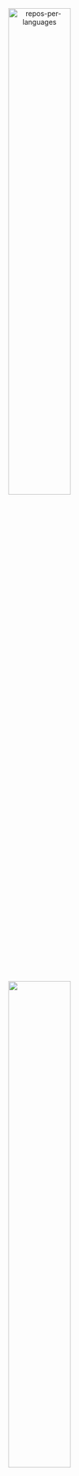 <!-- # [https://yashikota.com](https://yashikota.com/?source=github) -->

<div align="center">
  <img src="https://github-readme-stats.vercel.app/api?username=yashikota&show_icons=true&theme=merko" alt="repos-per-languages" alt="stat" width="50%">
  <img src="https://github-readme-stats.vercel.app/api/wakatime?layout=compact&username=kota&theme=radical&range=last_7_days&langs_count=20&api_domain=wakapi.dev" width="50%">
</div>

<!-- 
<table align="center">
  <tr>
    <td align="center" width="45%">
      <img src="https://github-readme-stats.vercel.app/api/wakatime?layout=compact&username=kota&theme=radical&range=last_7_days&api_domain=wakapi.dev">
      <img src="https://github-readme-stats.vercel.app/api/top-langs/?layout=compact&username=yashikota&theme=radical&private=false&langs_count=20" alt="repos-per-languages">
    </td>
    <td align="center">
      <img src="https://github-readme-stats.vercel.app/api?username=yashikota&show_icons=true&theme=merko" alt="repos-per-languages" alt="stat">
      <img src="https://github-readme-activity-graph.vercel.app/graph?username=yashikota&bg_color=000000&color=affdb1&line=affdb1&point=affdb1&area=true&hide_border=true" alt="github activity graph">
      <img src="https://streak-stats.demolab.com?user=yashikota&theme=dark&hide_border=true&date_format=%5BY.%5Dn.j">
    </td>
  </tr>
</table>
 -->
 
